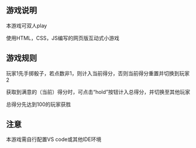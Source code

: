 ## 游戏说明
  本游戏可双人play
  
  使用HTML，CSS，JS编写的网页版互动式小游戏
## 游戏规则
  玩家1先手掷骰子，若点数非1，则计入当前得分，否则当前得分重置并切换到玩家2
  
  获取到满意的（当前）得分时，可点击“hold”按钮计入总得分，并切换至其他玩家
  
  总得分先达到100的玩家获胜
## 注意
  本游戏需自行配置VS code或其他IDE环境

